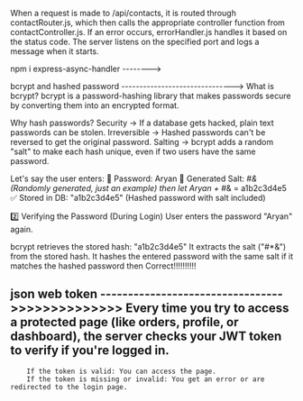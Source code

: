 When a request is made to /api/contacts, it is routed through contactRouter.js, which then calls the appropriate controller function from contactController.js. If an error occurs, errorHandler.js handles it based on the status code. The server listens on the specified port and logs a message when it starts.


npm i express-async-handler -------->

bcrypt and hashed password ------------------------------->
    What is bcrypt?
        bcrypt is a password-hashing library that makes passwords secure by converting them into an encrypted format.

Why hash passwords?
        Security → If a database gets hacked, plain text passwords can be stolen.
        Irreversible → Hashed passwords can't be reversed to get the original password.
        Salting → bcrypt adds a random "salt" to make each hash unique, even if two users have the same password.

Let's say the user enters:
🔹 Password: Aryan
🔹 Generated Salt: #*& (Randomly generated, just an example)
then let Aryan + #*&  = a1b2c3d4e5
✅ Stored in DB: "a1b2c3d4e5" (Hashed password with salt included)

2️⃣ Verifying the Password (During Login)
User enters the password "Aryan" again.

bcrypt retrieves the stored hash: "a1b2c3d4e5"
It extracts the salt ("#*&") from the stored hash.
It hashes the entered password with the same salt if it matches the hashed password then Correct!!!!!!!!!!




json web token --------------------------------->>>>>>>>>>>>>>
        Every time you try to access a protected page (like orders, profile, or dashboard), the server checks your JWT token to verify if you're logged in.
-
        If the token is valid: You can access the page.
        If the token is missing or invalid: You get an error or are redirected to the login page.